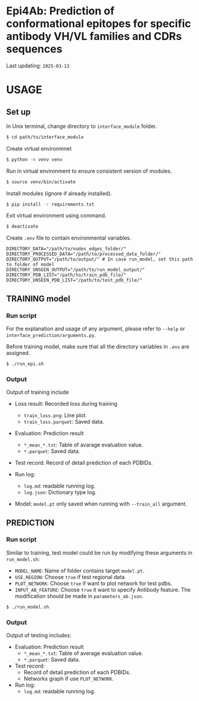 **Epi4Ab: Prediction of conformational epitopes for specific antibody VH/VL families and CDRs sequences**
==============
Last updating: `2025-03-13`

# USAGE

## Set up

In Unix terminal, change directory to `interface_module` folder.
```bash
$ cd path/to/interface_module
```

Create virtual environmnet
```bash
$ python -m venv venv
```

Run in virtual environment to ensure consistent version of modules.
```bash
$ source venv/bin/activate
```

Install modules (ignore if already installed).
```bash
$ pip install -r requirements.txt
```

Exit virtual environment using command.
```bash
$ deactivate
```

Create `.env` file to contain environmental variables.
```
DIRECTORY_DATA="/path/to/nodes_edges_folder/"
DIRECTORY_PROCESSED_DATA="/path/to/processed_data_folder/"
DIRECTORY_OUTPUT="/path/to/output/" # In case run_model, set this path to folder of model
DIRECTORY_UNSEEN_OUTPUT="/path/to/run_model_output/"
DIRECTORY_PDB_LIST="/path/to/train_pdb_file/"
DIRECTORY_UNSEEN_PDB_LIST="/path/to/test_pdb_file/"
```
## TRAINING model
### Run script
For the explanation and usage of any argument, please refer to `--help` or `interface_prediction/arguments.py`.

Before training model, make sure that all the directory variables in `.env` are assigned.
```bash
$ ./run_epi.sh
```

### Output
Output of training include
- Loss result: Recorded loss during training
    - `train_loss.png`: Line plot.
    - `train_loss.parquet`: Saved data.

- Evaluation: Prediction result
    - `*_mean_*.txt`: Table of avarage evaluation value.
    - `*.parquet`: Saved data.
- Test record: Record of detail prediction of each PDBIDs.
- Run log:
    - `log.md`: readable running log.
    - `log.json`: Dictionary type log.
- Model: `model.pt` only saved when running with `--train_all` argument.

## PREDICTION

### Run script
Similar to training, test model could be run by modifying these arguments in `run_model.sh`:
- `MODEL_NAME`: Name of folder contains target `model.pt`.
- `USE_REGION`: Choose `true` if test regional data.
- `PLOT_NETWORK`: Choose `true` if want to plot network for test pdbs.
- `INPUT_AB_FEATURE`: Choose `true` it want to specify Antibody feature. The modification should be made in `parameters_ab.json`.

```bash
$ ./run_model.sh
```

### Output
Output of testing includes:
- Evaluation: Prediction result
    - `*_mean_*.txt`: Table of average evaluation value.
    - `*.parquet`: Saved data.
- Test record: 
    - Record of detail prediction of each PDBIDs.
    - Networkx graph if use `PLOT_NETWORK`.
- Run log:
    - `log.md`: readable running log.


